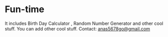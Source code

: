 # Fun-time
It includes Birth Day Calculator , Random Number Generator and other cool stuff.
You can add other cool stuff.
Contact:
anas5678go@gmail.com
